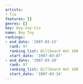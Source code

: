 ```yaml
---
artists:
- Tia
features: []
genres: []
key: boy-toy-tia
name: Boy Toy
rankings:
- end_date: '1987-03-13'
  rank: 97
  ranking_list: Billboard Hot 100
  start_date: '1987-03-07'
- end_date: '1987-03-20'
  rank: 97
  ranking_list: Billboard Hot 100
  start_date: '1987-03-14'
---
```


